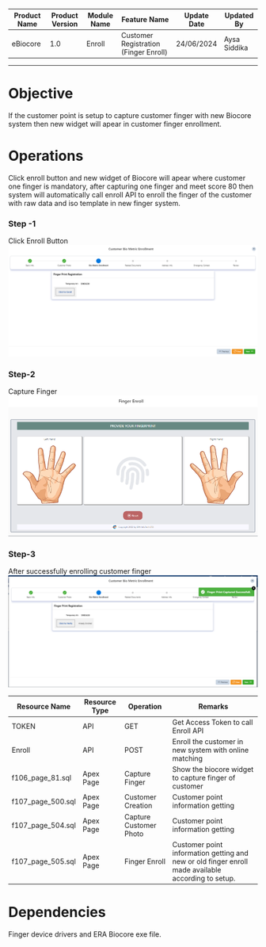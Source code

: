 

| Product Name | Product Version | Module Name | Feature Name | Update Date | Updated By
|---|---|---|---|---|---|
| eBiocore | 1.0 | Enroll | Customer Registration (Finger Enroll) | 24/06/2024 | Aysa Siddika

***

# Objective
If the customer point is setup to capture customer finger with new Biocore system then new widget will apear in customer finger enrollment.

# Operations
Click enroll button and new widget of Biocore will apear where customer one finger is mandatory, after capturing one finger and meet score 80 then system will automatically call enroll API to enroll the finger of the customer with raw data and iso template in new finger system.
### Step -1
Click Enroll Button
![Click Enroll Button](images/Enroll1.png)
### Step-2
Capture Finger
![Capture Finger](images/Enroll2.png)
### Step-3
After successfully enrolling customer finger
![After successfully enrolling customer finger](images/Enroll3.png)

| Resource Name | Resource Type | Operation | Remarks | 
|---|---|---|---|
| TOKEN | API | GET | Get Access Token to call Enroll API
| Enroll | API | POST | Enroll the customer in new system with online matching
| f106_page_81.sql | Apex Page | Capture Finger | Show the biocore widget to capture finger of customer
|f107_page_500.sql|Apex Page | Customer Creation | Customer point information getting
|f107_page_504.sql|Apex Page | Capture Customer Photo | Customer point information getting
|f107_page_505.sql|Apex Page | Finger Enroll | Customer point information getting and new or old finger enroll made available according to setup. 
# Dependencies
Finger device drivers and ERA Biocore exe file.

